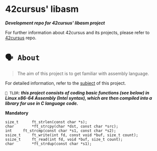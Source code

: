 # **42cursus' libasm**

___Development repo for 42cursus' libasm project___

For further information about 42cursus and its projects,
please refer to [42cursus](https://github.com/appinha/42cursus) repo.

# `🗣️ About`
> The aim of this project is to get familiar with assembly language.

For detailed information, refer to the [subject](https://github.com/appinha/42cursus/tree/master/_PDFs) of this project.

`🚀 TLDR`: ***this project consists of coding basic functions (see below) in Linux x86-64 Assembly
(Intel syntax), which are then compiled into a library for use in C language code.***

**Mandatory**
```
size_t		ft_strlen(const char *s);
char		*ft_strcpy(char *dst, const char *src);
int		ft_strcmp(const char *s1, const char *s2);
ssize_t		ft_write(int fd, const void *buf, size_t count);
ssize_t		ft_read(int fd, void *buf, size_t count);
char		*ft_strdup(const char *s1);
```
